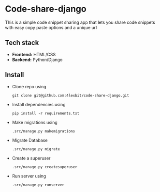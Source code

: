 # Code-share-django
This is a simple code snippet sharing app that lets you share code snippets with easy copy paste options and a unique url

## Tech stack
- **Frontend:** HTML/CSS
- **Backend:** Python/Django

## Install

- Clone repo using
  ```
  git clone git@github.com:4lexbit/code-share-django.git

- Install dependencies using
  ```
  pip install -r requirements.txt

- Make migrations using
  ```
  .src/manage.py makemigrations

- Migrate Database
  ```
  .src/manage.py migrate

- Create a superuser
  ```
  .src/manage.py createsuperuser
  
- Run server using
  ```
  .src/manage.py runserver